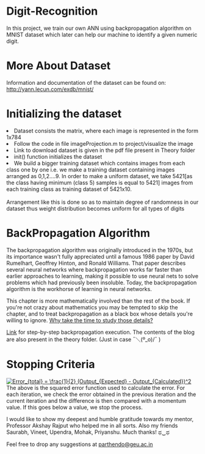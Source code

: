 # Digit-Recognition
In this project, we train our own ANN using backpropagation algorithm on MNIST 
dataset which later can help our machine to identify a given numeric digit.

# More About Dataset

Information and documentation of the dataset can be found on:
http://yann.lecun.com/exdb/mnist/

# Initializing the dataset

<li> Dataset consists the matrix, where each image is represented in the form 1x784</li>
<li> Follow the code in file imageProjection.m to project/visualize the image</li>
<li> Link to download dataset is given in the pdf file present in Theory folder</li>
<li> init() function initializes the dataset</li>
<li> We build a bigger training dataset which contains images from each class one by one i.e. 
   we make a training dataset containing images arranged as 0,1,2....9. In order to make a 
   uniform dataset, we take 5421[as the class having minimum (class 5) samples is equal to 5421]
   images from each training class as training dataset of 5421x10.</li><br>
Arrangement like this is done so as to maintain degree of randomness in our dataset thus weight distribution 
becomes uniform for all types of digits

# BackPropagation Algorithm

The backpropagation algorithm was originally introduced in the 1970s, but its importance wasn't fully appreciated until a famous 1986 paper by David Rumelhart, Geoffrey Hinton, and Ronald Williams. That paper describes several neural networks where backpropagation works far faster than earlier approaches to learning, making it possible to use neural nets to solve problems which had previously been insoluble. Today, the backpropagation algorithm is the workhorse of learning in neural networks.

This chapter is more mathematically involved than the rest of the book. If you're not crazy about mathematics you may be tempted to skip the chapter, and to treat backpropagation as a black box whose details you're willing to ignore. <a href="http://neuralnetworksanddeeplearning.com/chap2.html">Why take the time to study those details?</a>

<a href = "https://mattmazur.com/2015/03/17/a-step-by-step-backpropagation-example/">Link</a> for step-by-step backpropagation execution. The contents of the blog are also present in the theory folder. (Just in case ¯＼(º_o)/¯ )

# Stopping Criteria

<a href="https://www.codecogs.com/eqnedit.php?latex=Error_{total}&space;=&space;\frac{1}{2}&space;(Output_{Expected}&space;-&space;Output_{Calculated})^2" target="_blank"><img src="https://latex.codecogs.com/gif.latex?Error_{total}&space;=&space;\frac{1}{2}&space;(Output_{Expected}&space;-&space;Output_{Calculated})^2" title="Error_{total} = \frac{1}{2} (Output_{Expected} - Output_{Calculated})^2" /></a>
The above is the squared error function used to calculate the error. For each iteration, we check the error obtained in the previous iteration and the current iteration and the difference is then compared with a momentum value. If this goes below a value, we stop the process.

I would like to show my deepest and humble gratitude towards my mentor, Professor Akshay Rajput who helped me in all sorts. Also my friends Saurabh, Vineet, Upendra, Mohak, Priyanshu. Much thanks! ಥ‿ಥ

Feel free to drop any suggestions at parthendo@geu.ac.in 
